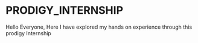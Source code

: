 # PRODIGY_INTERNSHIP
Hello Everyone, Here I have explored my hands on experience through this prodigy Internship 
